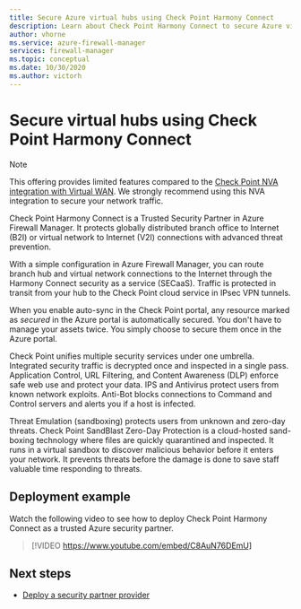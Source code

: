 ```yaml
---
title: Secure Azure virtual hubs using Check Point Harmony Connect
description: Learn about Check Point Harmony Connect to secure Azure virtual hubs
author: vhorne
ms.service: azure-firewall-manager
services: firewall-manager
ms.topic: conceptual
ms.date: 10/30/2020
ms.author: victorh
---
```


# Secure virtual hubs using Check Point Harmony Connect

>[!NOTE]
> This offering provides limited features compared to the [Check Point NVA integration with Virtual WAN](../virtual-wan/about-nva-hub.md#partners). We strongly recommend using this NVA integration to secure your network traffic.

Check Point Harmony Connect is a Trusted Security Partner in Azure Firewall Manager. It protects globally distributed branch office to Internet (B2I) or virtual network to Internet (V2I) connections with advanced threat prevention. 

With a simple configuration in Azure Firewall Manager, you can route branch hub and virtual network connections to the Internet through the Harmony Connect security as a service (SECaaS). Traffic is protected in transit from your hub to the Check Point cloud service in IPsec VPN tunnels.

When you enable auto-sync in the Check Point portal, any resource marked as *secured* in the Azure portal is automatically secured. You don't have to manage your assets twice. You simply choose to secure them once in the Azure portal.

Check Point unifies multiple security services under one umbrella. Integrated security traffic is decrypted once and inspected in a single pass. Application Control, URL Filtering, and Content Awareness (DLP) enforce safe web use and protect your data. IPS and Antivirus protect users from known network exploits. Anti-Bot blocks connections to Command and Control servers and alerts you if a host is infected.

Threat Emulation (sandboxing) protects users from unknown and zero-day threats. Check Point SandBlast Zero-Day Protection is a cloud-hosted sand-boxing technology where files are quickly quarantined and inspected. It runs in a virtual sandbox to discover malicious behavior before it enters your network. It prevents threats before the damage is done to save staff valuable time responding to threats. 

## Deployment example

Watch the following video to see how to deploy Check Point Harmony Connect as a trusted Azure security partner.

> [!VIDEO https://www.youtube.com/embed/C8AuN76DEmU]

## Next steps

- [Deploy a security partner provider](deploy-trusted-security-partner.md)
